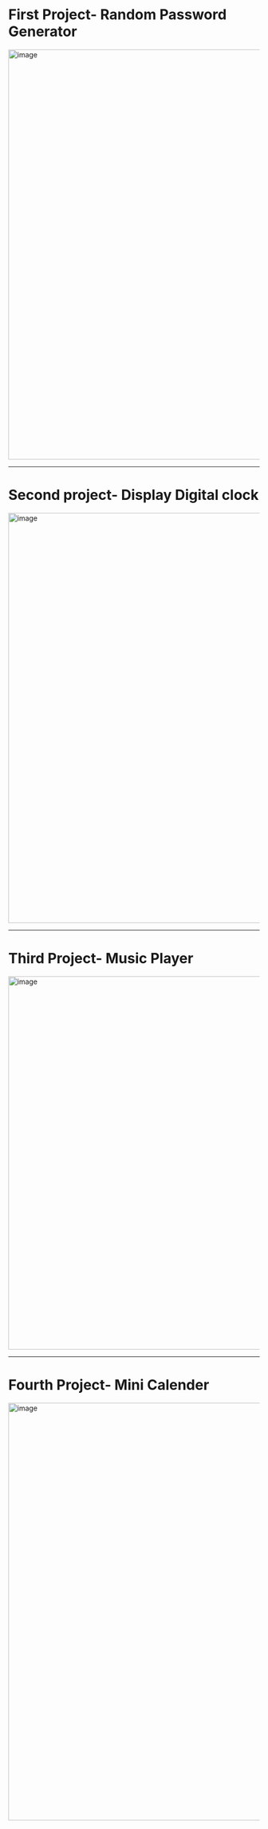 # First Project- Random Password Generator
<img width="1899" height="823" alt="image" src="https://github.com/user-attachments/assets/d317b5af-a52f-4ed6-8145-d913e22e26b0" />

------
# Second project- Display Digital clock
<img width="1920" height="823" alt="image" src="https://github.com/user-attachments/assets/2fdc11e5-ea45-45ef-803f-56a1a3aca4b3" />

-----
# Third Project- Music Player
<img width="985" height="749" alt="image" src="https://github.com/user-attachments/assets/2f4a83f8-bae1-4e00-9343-95d46308ef23" />

-----
# Fourth Project- Mini Calender
<img width="1918" height="838" alt="image" src="https://github.com/user-attachments/assets/82f021a1-2774-4665-a082-85bcb7a9dab8" />


